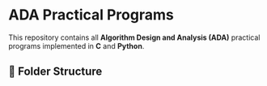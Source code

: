# ADA Practical Programs  

This repository contains all **Algorithm Design and Analysis (ADA)** practical programs implemented in **C** and **Python**.  

## 📁 Folder Structure



